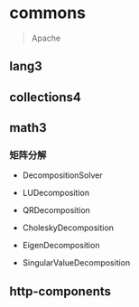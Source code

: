 # commons
> Apache



## lang3


## collections4


## math3

### 矩阵分解


- DecompositionSolver

- LUDecomposition
- QRDecomposition

- CholeskyDecomposition
- EigenDecomposition

- SingularValueDecomposition



## http-components